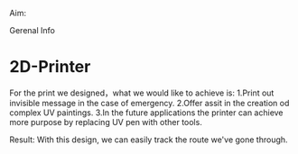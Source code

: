 Aim:


Gerenal Info
# 2D-Printer
For the print we designed，what we would like to achieve is:
1.Print out invisible message in the case of emergency. 
2.Offer assit in the creation od complex UV paintings. 
3.In the future applications the printer can achieve more purpose by replacing UV pen with other tools.

Result:
With this design, we can easily track the route we've gone through.
